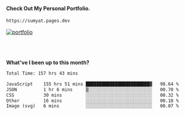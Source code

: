 #### Check Out My Personal Portfolio.
````bash
https://sumyat.pages.dev
````

<a href='https://sumyat.pages.dev/'>
    <img src='https://github.com/sumyat-aung/sumyat-aung/assets/108873224/c9b4f2be-c585-4dd3-84e1-692c3854a6d8' alt='portfolio' align='center' />
</a>


<br />
<br />


<br />
<br />

**What've I been up to this month?**

<!--START_SECTION:waka-->

```txt
Total Time: 157 hrs 43 mins

JavaScript    155 hrs 51 mins ████████████████████████▓   98.64 %
JSON          1 hr 6 mins     ▒░░░░░░░░░░░░░░░░░░░░░░░░   00.70 %
CSS           30 mins         ░░░░░░░░░░░░░░░░░░░░░░░░░   00.32 %
Other         16 mins         ░░░░░░░░░░░░░░░░░░░░░░░░░   00.18 %
Image (svg)   6 mins          ░░░░░░░░░░░░░░░░░░░░░░░░░   00.07 %
```

<!--END_SECTION:waka-->




